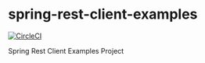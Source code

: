 # spring-rest-client-examples
[![CircleCI](https://circleci.com/gh/mubarakjebel/spring-rest-client-examples/tree/master.svg?style=svg)](https://circleci.com/gh/mubarakjebel/spring-rest-client-examples/tree/master)

Spring Rest Client Examples Project